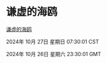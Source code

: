 # 谦虚的海鸥
[谦虚的海鸥](http://219.139.197.74:56308/qxdho/course/base/hotlink/index.php)

2024年 10月 27日 星期日 07:30:01 CST

2024年 10月 26日 星期六 23:30:01 GMT
